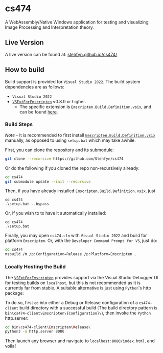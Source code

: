 # cs474
A WebAssembly/Native Windows application for testing and visualizing Image Processing and Interpretation theory.

## Live Version
 A live version can be found at: [stehfyn.github.io/cs474/](stehfyn.github.io/cs474/)
## How to build
Build support is provided for `Visual Studio 2022`. The build system dependencies are as follows:
- `Visual Studio 2022`
- [`VSExtForEmscripten`](https://github.com/nokotan/VSExtForEmscripten/) v0.8.0 or higher.
  - The specific extension is `Emscripten.Build.Definition.vsix`, and can be found [here](https://github.com/nokotan/VSExtForEmscripten/releases/download/v0.8.0/Emscripten.Build.Definition.vsix).

### Build Steps
*Note* - It is recommended to first install [`Emscripten.Build.Definition.vsix`](https://github.com/nokotan/VSExtForEmscripten/releases/download/v0.8.0/Emscripten.Build.Definition.vsix) manually, as opposed to using `setup.bat` which may take awhile.

First, you can clone the repository and its submodule:
```bash
git clone --recursive https://github.com/Stehfyn/cs474
```
Or do the following if you cloned the repo non-recursively already:
```bash
cd cs474
git submodule update --init --recursive
```
Then, if you have already installed `Emscripten.Build.Definition.vsix`, just
```
cd cs474
.\setup.bat --bypass
```
Or, if you wish to to have it automatically installed:
```
cd cs474
.\setup.bat
```
Finally, you may open `cs474.sln` with `Visual Studio 2022` and build for platform `Emscripten`.
Or, with the `Developer Command Prompt for VS`, just do:
```bash
cd cs474
msbuild /m /p:Configuration=Release /p:Platform=Emscripten .
```

### Locally Hosting the Build
The [`VSExtForEmscripten`](https://github.com/nokotan/VSExtForEmscripten/) provides support via the Visual Studio Debugger UI for testing builds on `localhost`, but this is not recommended as it is currently far from stable. A suitable alternative is just using `Python`'s http package:

To do so, first `cd` into either a Debug or Release configuration of a `cs474-client` build directory with a successful build (The build directory pattern is `bin\cs474-client\Emscripten\{Configuration}\`), then invoke the `Python` http.server:
```bash
cd bin\cs474-client\Emscripten\Release\
python3 -m http.server 8080
```
Then launch any browser and navigate to `localhost:8080/index.html`, and voila!
